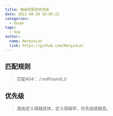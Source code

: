 ```yaml
---
title: 路由匹配及优先级
date: 2022-08-30 16:05:21
categories: 
  - 《Vue》
tags: 
  - Vue
author: 
  name: MarginLon
  link: https://github.com/MarginLon
---
```


## 匹配规则

> 匹配404： /:notFound(.*)/*

## 优先级

> 路由定义得越具体，定义得越早，优先级就越高。
